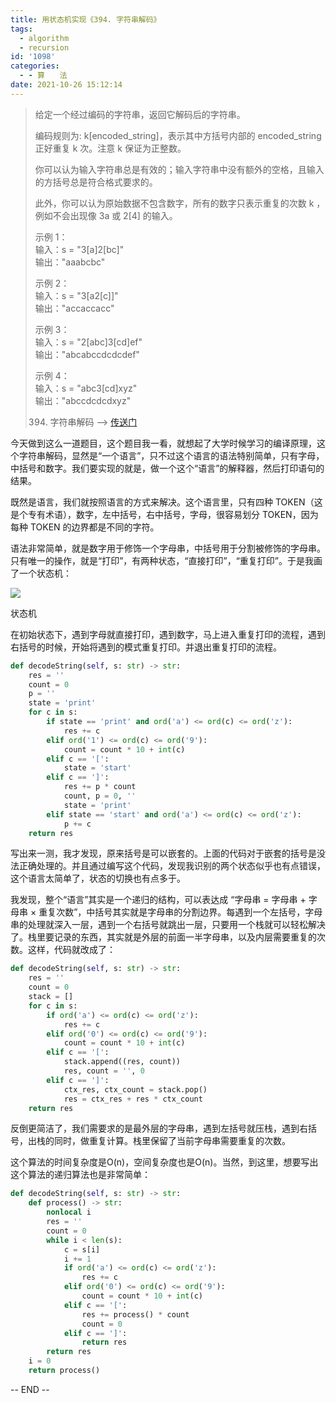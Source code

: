 ```yaml
---
title: 用状态机实现《394. 字符串解码》
tags:
  - algorithm
  - recursion
id: '1098'
categories:
  - - 算　　法
date: 2021-10-26 15:12:14
---
```


> 给定一个经过编码的字符串，返回它解码后的字符串。
> 
> 编码规则为: k[encoded_string]，表示其中方括号内部的 encoded_string 正好重复 k 次。注意 k 保证为正整数。
> 
> 你可以认为输入字符串总是有效的；输入字符串中没有额外的空格，且输入的方括号总是符合格式要求的。
> 
> 此外，你可以认为原始数据不包含数字，所有的数字只表示重复的次数 k ，例如不会出现像 3a 或 2[4] 的输入。
> 
> 示例 1：  
> 输入：s = "3[a]2[bc]"  
> 输出："aaabcbc"  
>   
> 示例 2：  
> 输入：s = "3[a2[c]]"  
> 输出："accaccacc"  
>   
> 示例 3：  
> 输入：s = "2[abc]3[cd]ef"  
> 输出："abcabccdcdcdef"  
>   
>   
> 示例 4：  
> 输入：s = "abc3[cd]xyz"  
> 输出："abccdcdcdxyz"
> 
> 394. 字符串解码 --> [传送门](https://leetcode-cn.com/problems/decode-string)

今天做到这么一道题目，这个题目我一看，就想起了大学时候学习的编译原理，这个字符串解码，显然是“一个语言”，只不过这个语言的语法特别简单，只有字母，中括号和数字。我们要实现的就是，做一个这个“语言”的解释器，然后打印语句的结果。

既然是语言，我们就按照语言的方式来解决。这个语言里，只有四种 TOKEN（这是个专有术语），数字，左中括号，右中括号，字母，很容易划分 TOKEN，因为每种 TOKEN 的边界都是不同的字符。

语法非常简单，就是数字用于修饰一个字母串，中括号用于分割被修饰的字母串。只有唯一的操作，就是“打印”，有两种状态，“直接打印”，“重复打印”。于是我画了一个状态机：

[![](https://sexywp.com/wp-content/uploads/2021/10/状态机.png)](https://sexywp.com/wp-content/uploads/2021/10/状态机.png)

状态机

在初始状态下，遇到字母就直接打印，遇到数字，马上进入重复打印的流程，遇到右括号的时候，开始将遇到的模式重复打印。并退出重复打印的流程。

```python
def decodeString(self, s: str) -> str:
    res = ''
    count = 0
    p = ''
    state = 'print'
    for c in s:
        if state == 'print' and ord('a') <= ord(c) <= ord('z'):
            res += c
        elif ord('1') <= ord(c) <= ord('9'):
            count = count * 10 + int(c)
        elif c == '[':
            state = 'start'
        elif c == ']':
            res += p * count
            count, p = 0, ''                
            state = 'print'
        elif state == 'start' and ord('a') <= ord(c) <= ord('z'):
            p += c
    return res
```

写出来一测，我才发现，原来括号是可以嵌套的。上面的代码对于嵌套的括号是没法正确处理的。并且通过编写这个代码，发现我识别的两个状态似乎也有点错误，这个语言太简单了，状态的切换也有点多于。

我发现，整个“语言”其实是一个递归的结构，可以表达成 “字母串 = 字母串 + 字母串 × 重复次数”，中括号其实就是字母串的分割边界。每遇到一个左括号，字母串的处理就深入一层，遇到一个右括号就跳出一层，只要用一个栈就可以轻松解决了。栈里要记录的东西，其实就是外层的前面一半字母串，以及内层需要重复的次数。这样，代码就改成了：

```python
def decodeString(self, s: str) -> str:
    res = ''
    count = 0
    stack = []
    for c in s:
        if ord('a') <= ord(c) <= ord('z'):
            res += c
        elif ord('0') <= ord(c) <= ord('9'):
            count = count * 10 + int(c)
        elif c == '[':
            stack.append((res, count))
            res, count = '', 0
        elif c == ']':
            ctx_res, ctx_count = stack.pop()
            res = ctx_res + res * ctx_count
    return res
```

反倒更简洁了，我们需要求的是最外层的字母串，遇到左括号就压栈，遇到右括号，出栈的同时，做重复计算。栈里保留了当前字母串需要重复的次数。

这个算法的时间复杂度是O(n)，空间复杂度也是O(n)。当然，到这里，想要写出这个算法的递归算法也是非常简单：

```python
def decodeString(self, s: str) -> str:
    def process() -> str:
        nonlocal i
        res = ''
        count = 0
        while i < len(s):
            c = s[i]
            i += 1
            if ord('a') <= ord(c) <= ord('z'):
                res += c
            elif ord('0') <= ord(c) <= ord('9'):
                count = count * 10 + int(c)
            elif c == '[':
                res += process() * count
                count = 0
            elif c == ']':
                return res
        return res
    i = 0
    return process()
```

-- END --